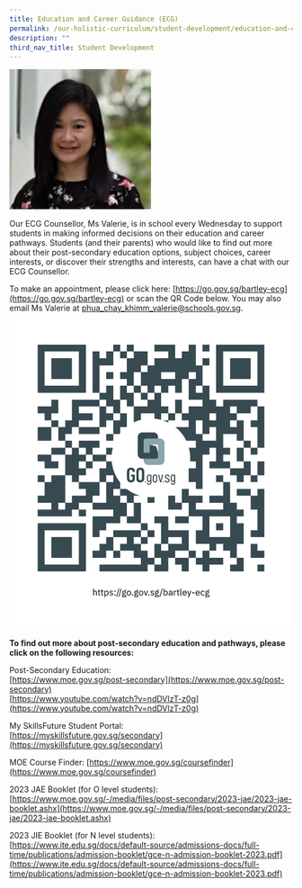 ```yaml
---
title: Education and Career Guidance (ECG)
permalink: /our-holistic-curriculum/student-development/education-and-career-guidance-ecg/
description: ""
third_nav_title: Student Development
---
```

<img src="/images/ecg.png" 
     style="width:50%">

Our ECG Counsellor, Ms Valerie, is in school every Wednesday to support students in making informed decisions on their education and career pathways. 
Students (and their parents) who would like to find out more about their post-secondary education options, subject choices, career interests, or discover their strengths and interests, can have a chat with our ECG Counsellor.

To make an appointment, please click here: [https://go.gov.sg/bartley-ecg](https://go.gov.sg/bartley-ecg) or scan the QR Code below. You may also email Ms Valerie at phua_chay_khimm_valerie@schools.gov.sg.

![](/images/bartley_ecg.png)

**To find out more about post-secondary education and pathways, please click on the following resources:**

Post-Secondary Education: <br>
[https://www.moe.gov.sg/post-secondary](https://www.moe.gov.sg/post-secondary) <br>
[https://www.youtube.com/watch?v=ndDVlzT-z0g](https://www.youtube.com/watch?v=ndDVlzT-z0g)

My SkillsFuture Student Portal: <br>
[https://myskillsfuture.gov.sg/secondary](https://myskillsfuture.gov.sg/secondary)

MOE Course Finder:
[https://www.moe.gov.sg/coursefinder](https://www.moe.gov.sg/coursefinder)

2023 JAE Booklet (for O level students):
[https://www.moe.gov.sg/-/media/files/post-secondary/2023-jae/2023-jae-booklet.ashx](https://www.moe.gov.sg/-/media/files/post-secondary/2023-jae/2023-jae-booklet.ashx)

2023 JIE Booklet (for N level students):
[https://www.ite.edu.sg/docs/default-source/admissions-docs/full-time/publications/admission-booklet/gce-n-admission-booklet-2023.pdf](https://www.ite.edu.sg/docs/default-source/admissions-docs/full-time/publications/admission-booklet/gce-n-admission-booklet-2023.pdf)